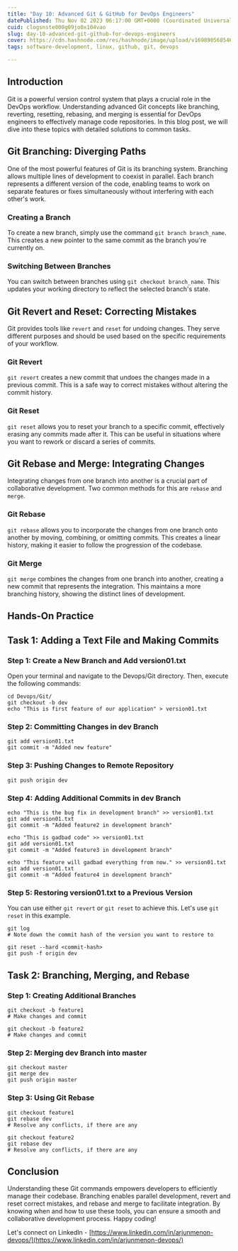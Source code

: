 ```yaml
---
title: "Day 10: Advanced Git & GitHub for DevOps Engineers"
datePublished: Thu Nov 02 2023 06:17:00 GMT+0000 (Coordinated Universal Time)
cuid: clogsnste000g09jo0x104vao
slug: day-10-advanced-git-github-for-devops-engineers
cover: https://cdn.hashnode.com/res/hashnode/image/upload/v1698905685463/f0a4d32a-4aeb-4a4f-a19e-d53d03ce84e1.png
tags: software-development, linux, github, git, devops

---
```


## Introduction

Git is a powerful version control system that plays a crucial role in the DevOps workflow. Understanding advanced Git concepts like branching, reverting, resetting, rebasing, and merging is essential for DevOps engineers to effectively manage code repositories. In this blog post, we will dive into these topics with detailed solutions to common tasks.

## Git Branching: Diverging Paths

One of the most powerful features of Git is its branching system. Branching allows multiple lines of development to coexist in parallel. Each branch represents a different version of the code, enabling teams to work on separate features or fixes simultaneously without interfering with each other's work.

### Creating a Branch

To create a new branch, simply use the command `git branch branch_name`. This creates a new pointer to the same commit as the branch you're currently on.

### Switching Between Branches

You can switch between branches using `git checkout branch_name`. This updates your working directory to reflect the selected branch's state.

## Git Revert and Reset: Correcting Mistakes

Git provides tools like `revert` and `reset` for undoing changes. They serve different purposes and should be used based on the specific requirements of your workflow.

### Git Revert

`git revert` creates a new commit that undoes the changes made in a previous commit. This is a safe way to correct mistakes without altering the commit history.

### Git Reset

`git reset` allows you to reset your branch to a specific commit, effectively erasing any commits made after it. This can be useful in situations where you want to rework or discard a series of commits.

## Git Rebase and Merge: Integrating Changes

Integrating changes from one branch into another is a crucial part of collaborative development. Two common methods for this are `rebase` and `merge`.

### Git Rebase

`git rebase` allows you to incorporate the changes from one branch onto another by moving, combining, or omitting commits. This creates a linear history, making it easier to follow the progression of the codebase.

### Git Merge

`git merge` combines the changes from one branch into another, creating a new commit that represents the integration. This maintains a more branching history, showing the distinct lines of development.

## Hands-On Practice

## Task 1: Adding a Text File and Making Commits

### Step 1: Create a New Branch and Add version01.txt

Open your terminal and navigate to the Devops/Git directory. Then, execute the following commands:

```plaintext
cd Devops/Git/
git checkout -b dev
echo "This is first feature of our application" > version01.txt
```

### Step 2: Committing Changes in dev Branch

```plaintext
git add version01.txt
git commit -m "Added new feature"
```

### Step 3: Pushing Changes to Remote Repository

```plaintext
git push origin dev
```

### Step 4: Adding Additional Commits in dev Branch

```plaintext
echo "This is the bug fix in development branch" >> version01.txt
git add version01.txt
git commit -m "Added feature2 in development branch"

echo "This is gadbad code" >> version01.txt
git add version01.txt
git commit -m "Added feature3 in development branch"

echo "This feature will gadbad everything from now." >> version01.txt
git add version01.txt
git commit -m "Added feature4 in development branch"
```

### Step 5: Restoring version01.txt to a Previous Version

You can use either `git revert` or `git reset` to achieve this. Let's use `git reset` in this example.

```plaintext
git log
# Note down the commit hash of the version you want to restore to

git reset --hard <commit-hash>
git push -f origin dev
```

## Task 2: Branching, Merging, and Rebase

### Step 1: Creating Additional Branches

```plaintext
git checkout -b feature1
# Make changes and commit

git checkout -b feature2
# Make changes and commit
```

### Step 2: Merging dev Branch into master

```plaintext
git checkout master
git merge dev
git push origin master
```

### Step 3: Using Git Rebase

```plaintext
git checkout feature1
git rebase dev
# Resolve any conflicts, if there are any

git checkout feature2
git rebase dev
# Resolve any conflicts, if there are any
```

## Conclusion

Understanding these Git commands empowers developers to efficiently manage their codebase. Branching enables parallel development, revert and reset correct mistakes, and rebase and merge to facilitate integration. By knowing when and how to use these tools, you can ensure a smooth and collaborative development process. Happy coding!

Let's connect on LinkedIn - [https://www.linkedin.com/in/arjunmenon-devops/](https://www.linkedin.com/in/arjunmenon-devops/)